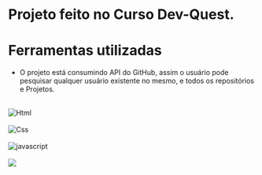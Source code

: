 # Projeto feito no Curso Dev-Quest.

# Ferramentas utilizadas

- O projeto está consumindo API do GitHub, assim o usuário pode pesquisar qualquer usuário existente no mesmo, e todos os repositórios e Projetos.

<div style="display: inline_block"><br>
    <img alingn="center"alt="Html"src="https://img.shields.io/badge/HTML-239120?style=for-the-badge&logo=html5&logoColor=white"><br>
    <br>
    <img alingn="center"alt="Css"src="https://img.shields.io/badge/CSS-239120?&style=for-the-badge&logo=css3&logoColor=white" /><br>
    <br>
    <img alingn="center"alt="javascript"src="https://img.shields.io/badge/JavaScript-F7DF1E?style=for-the-badge&logo=javascript&logoColor=black">
</div>
<br>
<a href="https://uandersonlim.github.io/Projeto-Consumindo-API-do-GIT-HUB-HTML-CSS-JS/">
<img src="./APi-github.gif">
</a>